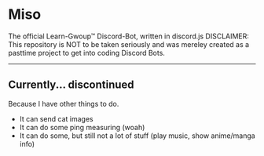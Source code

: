 # Miso
The official Learn-Gwoup™ Discord-Bot, written in discord.js
DISCLAIMER: This repository is NOT to be taken seriously and was mereley created as a pasttime project to get into coding Discord Bots.
<hr>

## Currently... discontinued
Because I have other things to do.
- It can send cat images
- It can do some ping measuring (woah)
- It can do some, but still not a lot of stuff (play music, show anime/manga info)
